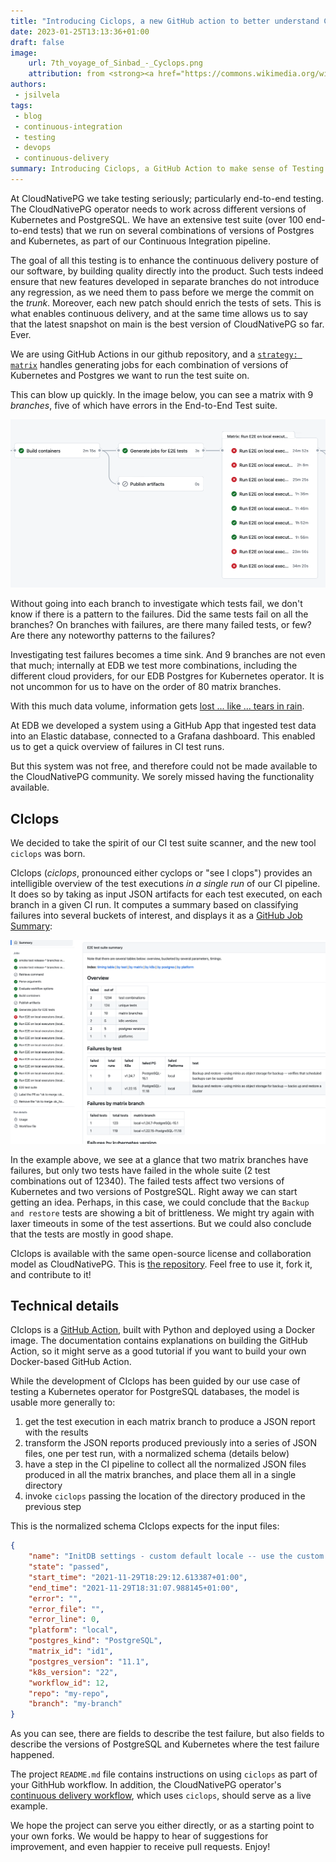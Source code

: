 ```yaml
---
title: "Introducing Ciclops, a new GitHub action to better understand CI/CD test results"
date: 2023-01-25T13:13:36+01:00
draft: false
image:
    url: 7th_voyage_of_Sinbad_-_Cyclops.png
    attribution: from <strong><a href="https://commons.wikimedia.org/wiki/File:7th_voyage_of_Sinbad_-_Cyclops.png">Wikimedia Commons</a></strong>
authors:
 - jsilvela
tags:
 - blog
 - continuous-integration
 - testing
 - devops
 - continuous-delivery
summary: Introducing Ciclops, a GitHub Action to make sense of Testing
---
```

At CloudNativePG we take testing seriously; particularly end-to-end testing. The
CloudNativePG operator needs to work across different versions of Kubernetes and
PostgreSQL. We have an extensive test suite (over 100 end-to-end tests) that we
run on several combinations of versions of Postgres and Kubernetes, as part of
our Continuous Integration pipeline.

The goal of all this testing is to enhance the continuous delivery posture of our software,
by building quality directly into the product. Such tests indeed ensure that new features
developed in separate branches do not introduce any regression, as we need them to
pass before we merge the commit on the *trunk*. Moreover, each new patch should
enrich the tests of sets.
This is what enables continuous delivery, and at the same time allows us to say that
the latest snapshot on main is the best version of CloudNativePG so far. Ever.

We are using GitHub Actions in our github repository, and a
[`strategy: matrix`](https://docs.github.com/en/actions/using-jobs/using-a-matrix-for-your-jobs)
handles generating jobs for each combination of versions of Kubernetes and
Postgres we want to run the test suite on.

This can blow up quickly. In the image below, you can see a matrix with 9
*branches*, five of which have errors in the End-to-End Test suite.

![matrix](matrix-blowup.png)

Without going into each branch to investigate which tests fail, we don't know if
there is a pattern to the failures. Did the same tests fail on all the branches?
On branches with failures, are there many failed tests, or few? Are there any
noteworthy patterns to the failures?

Investigating test failures becomes a time sink. And 9 branches are not even
that much; internally at EDB we test more combinations, including the different
cloud providers, for our EDB Postgres for Kubernetes operator. It is not uncommon for us to
have on the order of 80 matrix branches.

With this much data volume, information gets
[lost ... like ... tears in rain](https://www.imdb.com/title/tt0083658/quotes/qt0378266).

At EDB we developed a system using a GitHub App that ingested test data into an
Elastic database, connected to a Grafana dashboard. This enabled us to get a
quick overview of failures in CI test runs.

But this system was not free, and therefore could not be made available to the
CloudNativePG community. We sorely missed having the functionality available.

## CIclops

We decided to take the spirit of our CI test suite scanner, and the new tool
`ciclops` was born.

CIclops (*ciclops*, pronounced either cyclops or "see I clops") provides an
intelligible overview of the test executions *in a single run* of our CI
pipeline. It does so by taking as input JSON artifacts for each test executed,
on each branch in a given CI run. It computes a summary based on classifying
failures into several buckets of interest, and displays it as a
[GitHub Job Summary](https://github.blog/2022-05-09-supercharging-github-actions-with-job-summaries/):

![overview](ciclops-overview.png)

In the example above, we see at a glance that two matrix branches have failures,
but only two tests have failed in the whole suite (2 test combinations out of
12340). The failed tests affect two versions of Kubernetes and two versions of
PostgreSQL.
Right away we can start getting an idea. Perhaps, in this case, we could
conclude that the `Backup and restore` tests are showing a bit of brittleness.
We might try again with laxer timeouts in some of the test assertions. But we
could also conclude that the tests are mostly in good shape.

CIclops is available with the same open-source license and collaboration model
as CloudNativePG.
This is [the repository](https://github.com/cloudnative-pg/ciclops).
Feel free to use it, fork it, and contribute to it!

## Technical details

CIclops is a [GitHub Action](https://docs.github.com/en/actions), built with
Python and deployed using a Docker image.
The documentation contains explanations on building the GitHub Action, so it
might serve as a good tutorial if you want to build your own Docker-based GitHub
Action.

While the development of CIclops has been guided by our use case of testing a
Kubernetes operator for PostgreSQL databases, the model is usable more
generally to:

1. get the test execution in each matrix branch to produce a JSON report with
  the results
1. transform the JSON reports produced previously into a series of JSON files,
  one per test run, with a normalized schema (details below)
1. have a step in the CI pipeline to collect all the normalized JSON files
  produced in all the matrix branches, and place them all in a single directory
1. invoke `ciclops` passing the location of the directory produced in the
  previous step

This is the normalized schema CIclops expects for the input files:

``` json
{
    "name": "InitDB settings - custom default locale -- use the custom default locale specified",
    "state": "passed",
    "start_time": "2021-11-29T18:29:12.613387+01:00",
    "end_time": "2021-11-29T18:31:07.988145+01:00",
    "error": "",
    "error_file": "",
    "error_line": 0,
    "platform": "local",
    "postgres_kind": "PostgreSQL",
    "matrix_id": "id1",
    "postgres_version": "11.1",
    "k8s_version": "22",
    "workflow_id": 12,
    "repo": "my-repo",
    "branch": "my-branch"
}
```

As you can see, there are fields to describe the test failure, but also fields
to describe the versions of PostgreSQL and Kubernetes where the test failure
happened.

The project `README.md` file contains instructions on using `ciclops` as part of
your GithHub workflow. In addition, the CloudNativePG operator's
[continuous delivery workflow](https://github.com/cloudnative-pg/cloudnative-pg/blob/main/.github/workflows/continuous-delivery.yml),
which uses `ciclops`, should serve as a live example.

We hope the project can serve you either directly, or as a starting point to
your own forks.
We would be happy to hear of suggestions for improvement, and even happier to
receive pull requests.
Enjoy!
